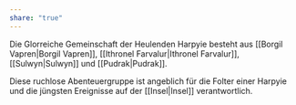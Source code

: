 ```yaml
---
share: "true"
---
```

Die Glorreiche Gemeinschaft der Heulenden Harpyie besteht aus [[Borgil Vapren|Borgil Vapren]], [[Ithronel Farvalur|Ithronel Farvalur]], [[Sulwyn|Sulwyn]] und [[Pudrak|Pudrak]].

Diese ruchlose Abenteuergruppe ist angeblich für die Folter einer Harpyie und die jüngsten Ereignisse auf der [[Insel|Insel]] verantwortlich.